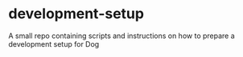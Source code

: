 # development-setup
A small repo containing scripts and instructions on how to prepare a development setup for Dog
